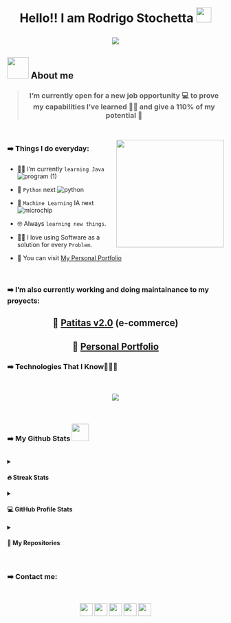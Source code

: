 # <p align="center">Hello!! I am Rodrigo Stochetta <img src="https://media.giphy.com/media/hvRJCLFzcasrR4ia7z/giphy.gif" width="35"></p>
<p align="center">
  <a href="https://github.com/DenverCoder1/readme-typing-svg"><img src="https://readme-typing-svg.herokuapp.com?font=Time+New+Roman&color=%46A39D25&size=25&center=true&vCenter=true&width=600&height=100&lines=Full+Stack+Developer+Jr;Competitive+Programmer;Tech+addict;Architect;Designer;Always+learning+new+things"></a>
</p>

<!--
**rodristoch/rodristoch** is a ✨ _special_ ✨ repository because its `README.md` (this file) appears on your GitHub profile.
-->

## <picture><img src = "https://github.com/7oSkaaa/7oSkaaa/blob/main/Images/about_me.gif?raw=true" width = 50px></picture> About me

> ### <p align="center">I’m currently open for a new job opportunity 💻 to prove my capabilities I’ve learned 👨‍🎓 and give a 110% of my potential 🚀</p>

<br>

<picture> <img align="right" src="https://github.com/7oSkaaa/7oSkaaa/blob/main/Images/Right_Side.gif?raw=true" width = 250px></picture>

### <p align="left">➡️ Things I do everyday:</p>

#####
#####
#####
#####

- 👨‍🎓 I’m currently `learning Java` ![program (1)](https://github.com/user-attachments/assets/761831ba-dc0e-4372-bbba-152a803dc5bf)

- 📆 `Python` next ![python](https://github.com/user-attachments/assets/668d26a2-e667-48d5-b390-622f3a15a885)

- 📆 `Machine Learning` IA next ![microchip](https://github.com/user-attachments/assets/eb4b65b8-d072-46e1-a974-b382a7d91b7d)

- 🤓 Always `learning new things`.

- 🧑‍💻 I love using Software as a solution for every `Problem`.

- 💼 You can visit [My Personal Portfolio](https://portfolio-rodrigo-stochetta.onrender.com/) 

<br>
  
### <p align="left">➡️ I’m also currently working and doing maintainance to my proyects:</p>


## <p align="center">🛒 [Patitas v2.0](https://patitas-v2.onrender.com/) (e-commerce)</p>

## <p align="center">💼 [Personal Portfolio](https://portfolio-rodrigo-stochetta.onrender.com/)</p>



### <p align="left">➡️ Technologies That I Know👨🏻‍💻</p>

<br>

<!--tech stack icons-->
<p align="center">
  <a href="https://skillicons.dev">
    <img style="font-size: 14px" src="https://skillicons.dev/icons?i=java,js,nodejs,html,css,express,react,figma,discord,git,github,materialui,postgres,mysql,postman,vscode,perline=14" />
  </a>
</p>

<br>

### <p align="left">➡️ My Github Stats <picture> <img src = "https://github.com/7oSkaaa/7oSkaaa/blob/main/Images/Statistics.gif?raw=true" width = 40px>  </picture>
## <p align="center"></p>



<details><summary><h4> 🔥 Streak Stats</h4></summary>

<p align="center"><img src="https://github-readme-streak-stats.herokuapp.com/?user=rodristoch&theme=algolia&date_format=M%20j%5B%2C%20Y%5D" alt="" /></p>

</details>



<details><summary><h4>💻 GitHub Profile Stats</h4></summary>

<p align="center">
    <a href="https://github.com/rodristoch/github-readme-stats">
	    <img alt="Rodrigo Stochetta GitHub stats" src="https://github-readme-stats.vercel.app/api?username=rodristoch&show_icons=true&count_private=true&locale=en&theme=algolia&layout=compact" height="230px"/></a>
	  <img src="https://github-readme-stats.vercel.app/api/top-langs?username=rodristoch&langs_count=10&show_icons=true&locale=en&theme=algolia" alt="" height="230px"/>
<br/>

  <b>Note:</b> Top languages is only a metric of the languages my public code consists of and doesn't reflect experience or skill level.
  </p>
</details>



<details><summary><h4> 📂 My Repositories </h4></summary>

<div>
  <p align="center">
    <a href="https://github.com/rodristoch/RS-Portfolio">
        <img src="https://github-readme-stats.vercel.app/api/pin/?username=rodristoch&repo=RS-Portfolio&theme=algolia" alt="" />
    </a>
    <a href="https://github.com/rodristoch/Patitas_v2.0">
        <img src="https://github-readme-stats.vercel.app/api/pin/?username=rodristoch&repo=Patitas_v2.0&theme=algolia" alt="" />
    </a>
    <a href="https://github.com/rodristoch/grupo_8_PetShop">
        <img src="https://github-readme-stats.vercel.app/api/pin/?username=rodristoch&repo=grupo_8_PetShop&theme=algolia" alt="" />
    </a>
    <a href="https://github.com/rodristoch/MercadoLiebre-DH">
        <img src="https://github-readme-stats.vercel.app/api/pin/?username=rodristoch&repo=MercadoLiebre-DH&theme=algolia" alt="" />
    </a>

  </p>
</div>
</details>

<br>

### <p align="left">➡️ Contact me:</p>
## <p align="center"></p>

<p align="center">
      <br/>
      <a href="https://www.linkedin.com/in/rodrigo-stochetta/" target="blank"><img align="center"
         src="https://img.shields.io/badge/linkedin-%231DA1F2.svg?style=for-the-badge&logo=linkedin&logoColor=white"
         alt="" height="30"/></a>
       <a href="https://wa.me/+5491136517343" target="blank"><img align="center"
         src="https://img.shields.io/badge/whatsapp-4B7F1.svg?style=for-the-badge&logo=whatsapp&logoColor=white"
         alt="" height="30"/></a>
      <a href="mailto:rodrigostochetta@gmail.com" target="blank"><img align="center"
         src="https://img.shields.io/badge/gmail-EA4335.svg?style=for-the-badge&logo=gmail&logoColor=white"
         alt="" height="30"/></a>
       <a href="https://github.com/rodristoch" target="blank"><img align="center"
         src="https://img.shields.io/badge/github-%2300acee.svg?color=181717&style=for-the-badge&logo=github&logoColor=white"
         alt="" height="30"/></a>
       <a href="https://discord.com/" target="blank"><img align="center"
         src="https://img.shields.io/badge/discord-%2300acee.svg?color=4d6bff&style=for-the-badge&logo=discord&logoColor=white"
         alt="" height="30"/></a>
    




